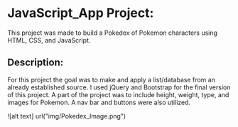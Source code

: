 <h1> JavaScript_App Project: </h1>

<p>This project was made to build a Pokedex of Pokemon characters using HTML, CSS, and JavaScript. </p>

<h2> Description: </h2>

<p> For this project the goal was to make and apply a list/database from an already established source. I used jQuery and Bootstrap for the final version of this project. A part of the project was to include height, weight, type, and images for Pokemon. A nav bar and buttons were also utilized.  </p>  
  
![alt text] url("img/Pokedex_Image.png")
